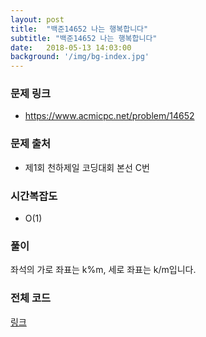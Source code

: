 ```yaml
---
layout: post
title:  "백준14652 나는 행복합니다"
subtitle: "백준14652 나는 행복합니다"
date:   2018-05-13 14:03:00
background: '/img/bg-index.jpg'
---
```


### 문제 링크
* https://www.acmicpc.net/problem/14652

### 문제 출처
* 제1회 천하제일 코딩대회 본선 C번

### 시간복잡도
* O(1)

### 풀이
좌석의 가로 좌표는 k%m, 세로 좌표는 k/m입니다.

### 전체 코드
<a href = "https://github.com/justiceHui/BOJ/blob/master/SunrinCCD17/14652.cpp">링크</a>
